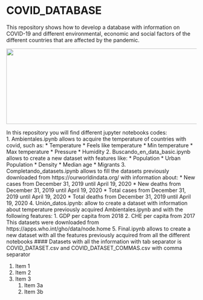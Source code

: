 # COVID_DATABASE
This repository shows how to develop a database with information on COVID-19 and different environmental, economic and social factors of the different countries that are affected by the pandemic.
<p align="center">
  <img src='https://www.hoyesarte.com/wp-content/uploads/2020/03/covid-19.jpg' width="800" height="200" />
</p>
In this repository you will find different jupyter notebooks codes:
<br>
1.  Ambientales.ipynb allows to acquire the temperature of countries with covid, such as:
    * Temperature
    * Feels like temperature
    * Min temperature
    * Max temperature
    * Pressure
    * Humidity
2.  Buscando_en_data_basic.ipynb allows to create a new dataset with features like:
    * Population
    * Urban Population
    * Density
    * Median age
    * Migrants
3.  Completando_datasets.ipynb allows to fill the datasets previously downloaded from https://ourworldindata.org/ with information about:
    * New cases from December 31, 2019 until April 19, 2020
    * New deaths from December 31, 2019 until April 19, 2020
    * Total cases from December 31, 2019 until April 19, 2020
    * Total deaths from December 31, 2019 until April 19, 2020
4. Unión_datos.ipynb: allow to create a dataset with information about temperature previously acquired Ambientales.ipynb and with the following features:
   1. GDP per capita from 2018
   2. CHE per capita from 2017
This datasets were downloaded from https://apps.who.int/gho/data/node.home
5. Final.ipynb allows to create a new dataset with all the features previously acquired from all the different notebooks
#### Datasets with all the information with tab separator is COVID_DATASET.csv and COVID_DATASET_COMMAS.csv with comma separator 

1. Item 1
1. Item 2
1. Item 3
   1. Item 3a
   1. Item 3b





